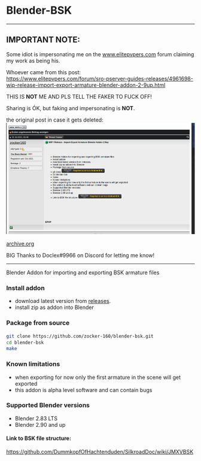 # Blender-BSK

----

## IMPORTANT NOTE:
Some idiot is impersonating me on the www.elitepvpers.com forum claiming my work as being his.

Whoever came from this post: \
https://www.elitepvpers.com/forum/sro-pserver-guides-releases/4961698-wip-release-import-export-armature-blender-addon-2-9up.html

THIS IS **NOT** ME AND PLS TELL THE FAKER TO FUCK OFF!

Sharing is ÓK, but faking and impersonating is **NOT**.

the original post in case it gets deleted:
![faker](faker.png)

[archive.org](https://web.archive.org/web/20211105211923/https://www.elitepvpers.com/forum/sro-pserver-guides-releases/4961698-wip-release-import-export-armature-blender-addon-2-9up.html)

BIG Thanks to Doclex#9966 on Discord for letting me know!

----

Blender Addon for importing and exporting BSK armature files

### Install addon

- download latest version from [releases](https://github.com/zocker-160/blender-bsk/releases).
- install zip as addon into Blender

### Package from source

```bash
git clone https://github.com/zocker-160/blender-bsk.git
cd blender-bsk
make
```

### Known limitations

- when exporting for now only the first armature in the scene will get exported
- this addon is alpha level software and can contain bugs

### Supported Blender versions

- Blender 2.83 LTS
- Blender 2.90 and up

#### Link to BSK file structure:

https://github.com/DummkopfOfHachtenduden/SilkroadDoc/wiki/JMXVBSK

